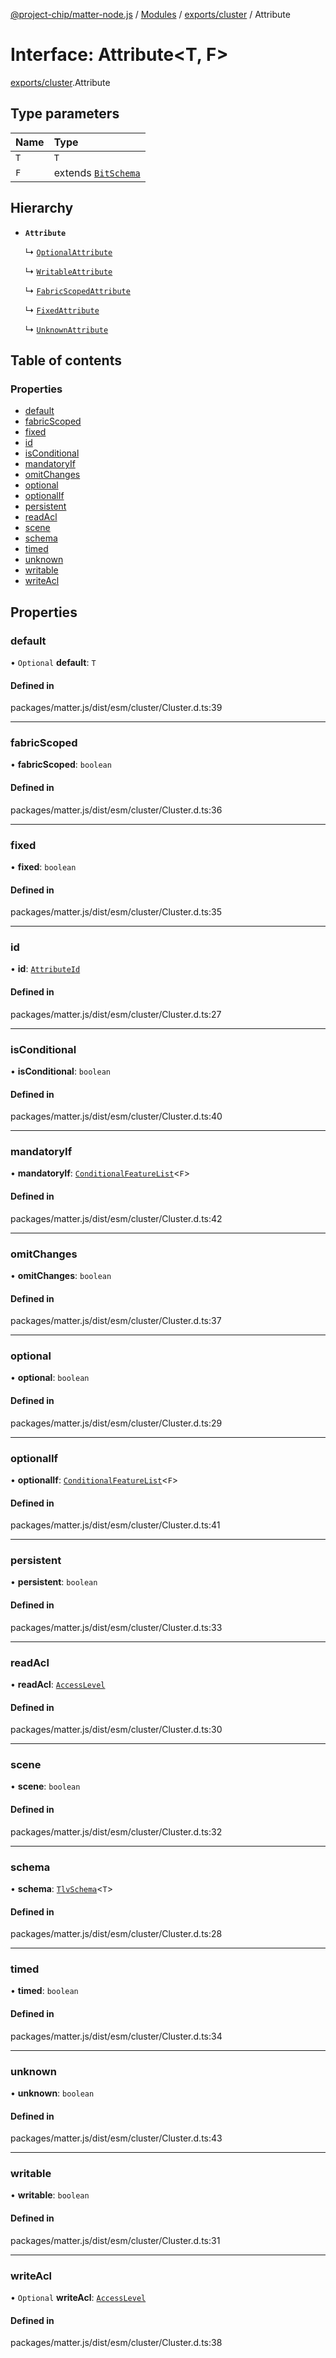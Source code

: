 [@project-chip/matter-node.js](../README.md) / [Modules](../modules.md) / [exports/cluster](../modules/exports_cluster.md) / Attribute

# Interface: Attribute\<T, F\>

[exports/cluster](../modules/exports_cluster.md).Attribute

## Type parameters

| Name | Type |
| :------ | :------ |
| `T` | `T` |
| `F` | extends [`BitSchema`](../modules/exports_schema.md#bitschema) |

## Hierarchy

- **`Attribute`**

  ↳ [`OptionalAttribute`](exports_cluster.OptionalAttribute.md)

  ↳ [`WritableAttribute`](exports_cluster.WritableAttribute.md)

  ↳ [`FabricScopedAttribute`](exports_cluster.FabricScopedAttribute.md)

  ↳ [`FixedAttribute`](exports_cluster.FixedAttribute.md)

  ↳ [`UnknownAttribute`](exports_cluster.UnknownAttribute.md)

## Table of contents

### Properties

- [default](exports_cluster.Attribute.md#default)
- [fabricScoped](exports_cluster.Attribute.md#fabricscoped)
- [fixed](exports_cluster.Attribute.md#fixed)
- [id](exports_cluster.Attribute.md#id)
- [isConditional](exports_cluster.Attribute.md#isconditional)
- [mandatoryIf](exports_cluster.Attribute.md#mandatoryif)
- [omitChanges](exports_cluster.Attribute.md#omitchanges)
- [optional](exports_cluster.Attribute.md#optional)
- [optionalIf](exports_cluster.Attribute.md#optionalif)
- [persistent](exports_cluster.Attribute.md#persistent)
- [readAcl](exports_cluster.Attribute.md#readacl)
- [scene](exports_cluster.Attribute.md#scene)
- [schema](exports_cluster.Attribute.md#schema)
- [timed](exports_cluster.Attribute.md#timed)
- [unknown](exports_cluster.Attribute.md#unknown)
- [writable](exports_cluster.Attribute.md#writable)
- [writeAcl](exports_cluster.Attribute.md#writeacl)

## Properties

### default

• `Optional` **default**: `T`

#### Defined in

packages/matter.js/dist/esm/cluster/Cluster.d.ts:39

___

### fabricScoped

• **fabricScoped**: `boolean`

#### Defined in

packages/matter.js/dist/esm/cluster/Cluster.d.ts:36

___

### fixed

• **fixed**: `boolean`

#### Defined in

packages/matter.js/dist/esm/cluster/Cluster.d.ts:35

___

### id

• **id**: [`AttributeId`](../modules/exports_datatype.md#attributeid)

#### Defined in

packages/matter.js/dist/esm/cluster/Cluster.d.ts:27

___

### isConditional

• **isConditional**: `boolean`

#### Defined in

packages/matter.js/dist/esm/cluster/Cluster.d.ts:40

___

### mandatoryIf

• **mandatoryIf**: [`ConditionalFeatureList`](../modules/exports_cluster.md#conditionalfeaturelist)\<`F`\>

#### Defined in

packages/matter.js/dist/esm/cluster/Cluster.d.ts:42

___

### omitChanges

• **omitChanges**: `boolean`

#### Defined in

packages/matter.js/dist/esm/cluster/Cluster.d.ts:37

___

### optional

• **optional**: `boolean`

#### Defined in

packages/matter.js/dist/esm/cluster/Cluster.d.ts:29

___

### optionalIf

• **optionalIf**: [`ConditionalFeatureList`](../modules/exports_cluster.md#conditionalfeaturelist)\<`F`\>

#### Defined in

packages/matter.js/dist/esm/cluster/Cluster.d.ts:41

___

### persistent

• **persistent**: `boolean`

#### Defined in

packages/matter.js/dist/esm/cluster/Cluster.d.ts:33

___

### readAcl

• **readAcl**: [`AccessLevel`](../enums/exports_cluster.AccessLevel.md)

#### Defined in

packages/matter.js/dist/esm/cluster/Cluster.d.ts:30

___

### scene

• **scene**: `boolean`

#### Defined in

packages/matter.js/dist/esm/cluster/Cluster.d.ts:32

___

### schema

• **schema**: [`TlvSchema`](../classes/exports_tlv.TlvSchema.md)\<`T`\>

#### Defined in

packages/matter.js/dist/esm/cluster/Cluster.d.ts:28

___

### timed

• **timed**: `boolean`

#### Defined in

packages/matter.js/dist/esm/cluster/Cluster.d.ts:34

___

### unknown

• **unknown**: `boolean`

#### Defined in

packages/matter.js/dist/esm/cluster/Cluster.d.ts:43

___

### writable

• **writable**: `boolean`

#### Defined in

packages/matter.js/dist/esm/cluster/Cluster.d.ts:31

___

### writeAcl

• `Optional` **writeAcl**: [`AccessLevel`](../enums/exports_cluster.AccessLevel.md)

#### Defined in

packages/matter.js/dist/esm/cluster/Cluster.d.ts:38
